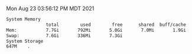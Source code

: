 Mon Aug 23 03:56:12 PM MDT 2021
```bash
System Memory
               total        used        free      shared  buff/cache   available
Mem:           7.7Gi       792Mi       5.0Gi       7.0Mi       1.9Gi       6.5Gi
Swap:          7.6Gi       336Mi       7.3Gi
System Storage
647M	.
```
